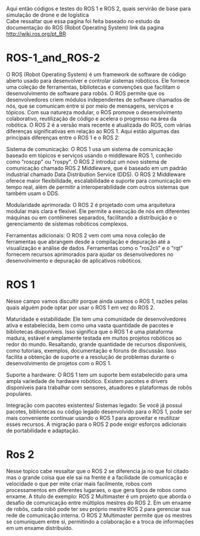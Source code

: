 Aqui então  códigos e testes do ROS 1 e ROS 2,  quais servirão de base para simulação de drone e  de logística   
Cabe ressaltar que essa pagina foi feita baseado no estudo da documentação do ROS  (Robot Operating System)  link da pagina http://wiki.ros.org/pt_BR 
# ROS-1_and_ROS-2 


O ROS (Robot Operating System) é um framework de software de código aberto usado para desenvolver e controlar sistemas robóticos. Ele fornece uma coleção de ferramentas, bibliotecas e convenções que facilitam o desenvolvimento de software para robôs. O ROS permite que os desenvolvedores criem módulos independentes de software chamados de nós, que se comunicam entre si por meio de mensagens, serviços e tópicos. Com sua natureza modular, o ROS promove o desenvolvimento colaborativo, reutilização de código e acelera o progresso na área da robótica.
 O ROS 2 é a versão mais recente e atualizada do ROS, com várias diferenças significativas em relação ao ROS 1. Aqui estão algumas das principais diferenças entre o ROS 1 e o ROS 2:

Sistema de comunicação: O ROS 1 usa um sistema de comunicação baseado em tópicos e serviços usando o middleware ROS 1, conhecido como "roscpp" ou "rospy". O ROS 2 introduz um novo sistema de comunicação chamado ROS 2 Middleware, que é baseado em um padrão industrial chamado Data Distribution Service (DDS). O ROS 2 Middleware oferece maior flexibilidade, escalabilidade e suporte para comunicação em tempo real, além de permitir a interoperabilidade com outros sistemas que também usam o DDS.

Modularidade aprimorada: O ROS 2 é projetado com uma arquitetura modular mais clara e flexível. Ele permite a execução de nós em diferentes máquinas ou em contêineres separados, facilitando a distribuição e o gerenciamento de sistemas robóticos complexos.

Ferramentas adicionais: O ROS 2 vem com uma nova coleção de ferramentas que abrangem desde a compilação e depuração até a visualização e análise de dados. Ferramentas como o "ros2cli" e o "rqt" fornecem recursos aprimorados para ajudar os desenvolvedores no desenvolvimento e depuração de aplicativos robóticos.

 # ROS 1
Nesse campo vamos discultir porque ainda usamos o ROS 1, razões pelas quais alguém pode optar por usar o ROS 1 em vez do ROS 2.

Maturidade e estabilidade: Ele tem uma comunidade de desenvolvedores ativa e estabelecida, bem como uma vasta quantidade de pacotes e bibliotecas disponíveis. Isso significa que o ROS 1 é uma plataforma madura, estável e amplamente testada em muitos projetos robóticos ao redor do mundo. Resaltando,  grande quantidade de recursos disponíveis, como tutoriais, exemplos, documentação e fóruns de discussão. Isso facilita a obtenção de suporte e a resolução de problemas durante o desenvolvimento de projetos com o ROS 1.

Suporte a hardware: O ROS 1 tem um suporte bem estabelecido para uma ampla variedade de hardware robótico. Existem pacotes e drivers disponíveis para trabalhar com sensores, atuadores e plataformas de robôs populares.

Integração com pacotes existentes/ Sistemas legado: Se você já possui pacotes, bibliotecas ou código legado desenvolvido para o ROS 1, pode ser mais conveniente continuar usando o ROS 1 para aproveitar e reutilizar esses recursos. A migração para o ROS 2 pode exigir esforços adicionais de portabilidade e adaptação.

# Ros 2
Nesse topico cabe ressaltar que o ROS 2 se diferencia ja no que foi citado mas o grande coisa que ele sai na frente é a facilidade de comunicação e velocidade o que per mite criar mais facilmente, robos com processamentos em diferentes lugaraes, o que gera tipos de robos como enxame. A titulo de exemplo:  ROS 2 Multimaster é um projeto que aborda o desafio de comunicação entre múltiplos mestres do ROS 2. Em um enxame de robôs, cada robô pode ter seu próprio mestre ROS 2 para gerenciar sua rede de comunicação interna. O ROS 2 Multimaster permite que os mestres se comuniquem entre si, permitindo a colaboração e a troca de informações em um enxame distribuído. 

